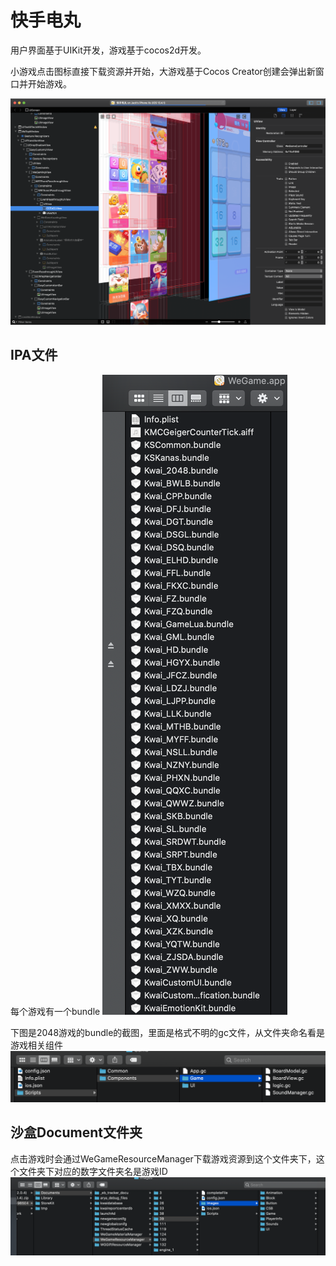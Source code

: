 # 快手电丸

用户界面基于UIKit开发，游戏基于cocos2d开发。

小游戏点击图标直接下载资源并开始，大游戏基于Cocos Creator创建会弹出新窗口并开始游戏。

![](kuaishoudianwanImage/reveal_main.png)

## IPA文件
每个游戏有一个bundle
![](kuaishoudianwanImage/game_bundles.png)

下图是2048游戏的bundle的截图，里面是格式不明的gc文件，从文件夹命名看是游戏相关组件
![](kuaishoudianwanImage/2048_bundle.png)

## 沙盒Document文件夹
点击游戏时会通过WeGameResourceManager下载游戏资源到这个文件夹下，这个文件夹下对应的数字文件夹名是游戏ID
![](kuaishoudianwanImage/sandbox_document.png)


